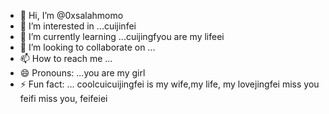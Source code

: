 - 👋 Hi, I’m @0xsalahmomo
- 👀 I’m interested in ...cuijinfei
- 🌱 I’m currently learning ...cuijingfyou are my lifeei
- 💞️ I’m looking to collaborate on ...
- 📫 How to reach me ...
- 😄 Pronouns: ...you are my girl
- ⚡ Fun fact: ... coolcuicuijingfei is my wife,my life, my lovejingfei
miss you feifi miss you, feifeiei
<!---the best wishes to you
0xsalahmomo/0xsalahmomo is a ✨ special ✨ repository because its `README.md` (this file) appears on your GitHub profile.
You can click the Preview link to take a look at your changes.
--->
